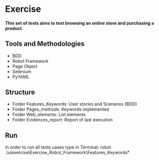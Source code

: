 # Exercise

#### This set of tests aims to test browsing an online store and purchasing a product.

## Tools and Methodologies

* BDD
* Robot Framework
* Page Object
* Selenium
* PyYAML

## Structure

* Folder Features_Keywords: User stories and Scenarios (BDD) 
* Folder Pages_methods: Keywords implemented
* Folder Web_elements: List elements 
* Folder Evidences_report: Report of last execution


## Run

In order to run all tests cases type in Terminal: robot .\uiexercise\Exercise_Robot_Framework\Features_Keywords*

